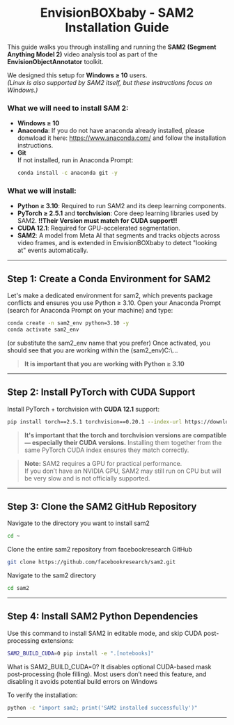 <h1 align="center">EnvisionBOXbaby - SAM2 Installation Guide</h1>

This guide walks you through installing and running the **SAM2 (Segment Anything Model 2)** video analysis tool as part of the **EnvisionObjectAnnotator** toolkit. 

We designed this setup for **Windows ≥ 10** users.  
*(Linux is also supported by SAM2 itself, but these instructions focus on Windows.)*


### What we will need to install SAM 2: 
- **Windows ≥ 10**
- **Anaconda**:  If you do not have anaconda already installed, please donwload it here: https://www.anaconda.com/ and follow the installation instructions. 
- **Git**  
  If not installed, run in Anaconda Prompt:
  ```bash
  conda install -c anaconda git -y
  ```

### What we will install: 
- **Python ≥ 3.10**: Required to run SAM2 and its deep learning components.
- **PyTorch ≥ 2.5.1** and **torchvision**: Core deep learning libraries used by SAM2. **!!Their Version must match for CUDA support!!**
- **CUDA 12.1**: Required for GPU-accelerated segmentation.
- **SAM2**: A model from Meta AI that segments and tracks objects across video frames, and is extended in EnvisionBOXbaby to detect "looking at" events automatically.

---

##  Step 1: Create a Conda Environment for SAM2

Let's make a dedicated environment for sam2, which prevents package conflicts and ensures you use Python ≥ 3.10. 
Open your Anaconda Prompt (search for Anaconda Prompt on your machine) and type:
```bash
conda create -n sam2_env python=3.10 -y
conda activate sam2_env
```
(or substitute the sam2_env name that you prefer)
Once activated, you should see that you are working within the (sam2_env)C:\\...

>**It is important that you are working with Python ≥ 3.10**


---

##  Step 2: Install PyTorch with CUDA Support

Install PyTorch + torchvision with **CUDA 12.1** support:

```bash
pip install torch==2.5.1 torchvision==0.20.1 --index-url https://download.pytorch.org/whl/cu121
```

>  **It's important that the torch and torchvision versions are compatible — especially their CUDA versions.**
> Installing them together from the same PyTorch CUDA index ensures they match correctly.

> **Note:** SAM2 requires a GPU for practical performance.  
> If you don’t have an NVIDIA GPU, SAM2 may still run on CPU but will be very slow and is not officially supported.
---

## Step 3: Clone the SAM2 GitHub Repository

Navigate to the directory you want to install sam2 
```bash
cd ~
```
Clone the entire sam2 repository from facebookresearch GitHub
```bash
git clone https://github.com/facebookresearch/sam2.git
```
Navigate to the sam2 directory 
```bash
cd sam2
```

---


##  Step 4: Install SAM2 Python Dependencies

Use this command to install SAM2 in editable mode, and skip CUDA post-processing extensions:

```bash
SAM2_BUILD_CUDA=0 pip install -e ".[notebooks]"
```

What is SAM2_BUILD_CUDA=0?
It disables optional CUDA-based mask post-processing (hole filling).
Most users don’t need this feature, and disabling it avoids potential build errors on Windows

To verify the installation:

```bash
python -c "import sam2; print('SAM2 installed successfully')"
```
---



